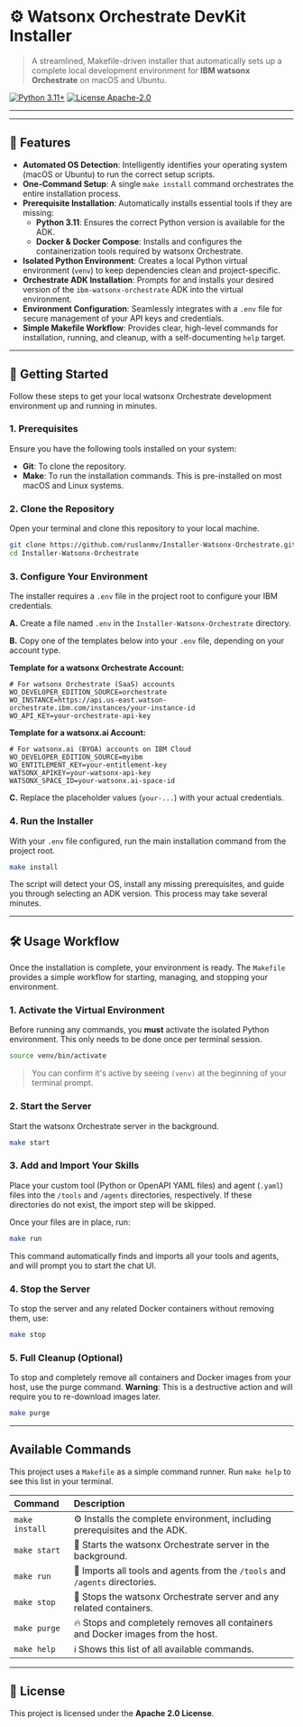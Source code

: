 # ⚙️ Watsonx Orchestrate DevKit Installer

> A streamlined, Makefile-driven installer that automatically sets up a complete local development environment for **IBM watsonx Orchestrate** on macOS and Ubuntu.

[](https://www.google.com/search?q=)
[![Python 3.11+](https://img.shields.io/badge/python-3.11%2B-blue)]()
[![License Apache-2.0](https://img.shields.io/badge/license-Apache%202.0-blue)]()


-----

-----

## 🚀 Features

  * **Automated OS Detection**: Intelligently identifies your operating system (macOS or Ubuntu) to run the correct setup scripts.
  * **One-Command Setup**: A single `make install` command orchestrates the entire installation process.
  * **Prerequisite Installation**: Automatically installs essential tools if they are missing:
      * **Python 3.11**: Ensures the correct Python version is available for the ADK.
      * **Docker & Docker Compose**: Installs and configures the containerization tools required by watsonx Orchestrate.
  * **Isolated Python Environment**: Creates a local Python virtual environment (`venv`) to keep dependencies clean and project-specific.
  * **Orchestrate ADK Installation**: Prompts for and installs your desired version of the `ibm-watsonx-orchestrate` ADK into the virtual environment.
  * **Environment Configuration**: Seamlessly integrates with a `.env` file for secure management of your API keys and credentials.
  * **Simple Makefile Workflow**: Provides clear, high-level commands for installation, running, and cleanup, with a self-documenting `help` target.

-----

## 🏁 Getting Started

Follow these steps to get your local watsonx Orchestrate development environment up and running in minutes.

### 1\. Prerequisites

Ensure you have the following tools installed on your system:

  * **Git**: To clone the repository.
  * **Make**: To run the installation commands. This is pre-installed on most macOS and Linux systems.

### 2\. Clone the Repository

Open your terminal and clone this repository to your local machine.

```bash
git clone https://github.com/ruslanmv/Installer-Watsonx-Orchestrate.git
cd Installer-Watsonx-Orchestrate
```

### 3\. Configure Your Environment

The installer requires a `.env` file in the project root to configure your IBM credentials.

**A.** Create a file named `.env` in the `Installer-Watsonx-Orchestrate` directory.

**B.** Copy one of the templates below into your `.env` file, depending on your account type.

**Template for a watsonx Orchestrate Account:**

```env
# For watsonx Orchestrate (SaaS) accounts
WO_DEVELOPER_EDITION_SOURCE=orchestrate
WO_INSTANCE=https://api.us-east.watson-orchestrate.ibm.com/instances/your-instance-id
WO_API_KEY=your-orchestrate-api-key
```

**Template for a watsonx.ai Account:**

```env
# For watsonx.ai (BYOA) accounts on IBM Cloud
WO_DEVELOPER_EDITION_SOURCE=myibm
WO_ENTITLEMENT_KEY=your-entitlement-key
WATSONX_APIKEY=your-watsonx-api-key
WATSONX_SPACE_ID=your-watsonx.ai-space-id
```

**C.** Replace the placeholder values (`your-...`) with your actual credentials.

### 4\. Run the Installer

With your `.env` file configured, run the main installation command from the project root.

```bash
make install
```

The script will detect your OS, install any missing prerequisites, and guide you through selecting an ADK version. This process may take several minutes.

-----

## 🛠️ Usage Workflow

Once the installation is complete, your environment is ready. The `Makefile` provides a simple workflow for starting, managing, and stopping your environment.

### 1\. Activate the Virtual Environment

Before running any commands, you **must** activate the isolated Python environment. This only needs to be done once per terminal session.

```bash
source venv/bin/activate
```

> You can confirm it's active by seeing `(venv)` at the beginning of your terminal prompt.

### 2\. Start the Server

Start the watsonx Orchestrate server in the background.

```bash
make start
```

### 3\. Add and Import Your Skills

Place your custom tool (Python or OpenAPI YAML files) and agent (`.yaml`) files into the `/tools` and `/agents` directories, respectively. If these directories do not exist, the import step will be skipped.

Once your files are in place, run:

```bash
make run
```

This command automatically finds and imports all your tools and agents, and will prompt you to start the chat UI.

### 4\. Stop the Server

To stop the server and any related Docker containers without removing them, use:

```bash
make stop
```

### 5\. Full Cleanup (Optional)

To stop and completely remove all containers and Docker images from your host, use the purge command. **Warning**: This is a destructive action and will require you to re-download images later.

```bash
make purge
```

-----

## Available Commands

This project uses a `Makefile` as a simple command runner. Run `make help` to see this list in your terminal.

| Command | Description |
| :------------- | :--------------------------------------------------------------------------------- |
| `make install` | ⚙️ Installs the complete environment, including prerequisites and the ADK. |
| `make start` | 🚀 Starts the watsonx Orchestrate server in the background. |
| `make run` | 🏃 Imports all tools and agents from the `/tools` and `/agents` directories. |
| `make stop` | 🛑 Stops the watsonx Orchestrate server and any related containers. |
| `make purge` | 🔥 Stops and completely removes all containers and Docker images from the host. |
| `make help` | ℹ️ Shows this list of all available commands. |

-----

## 📜 License

This project is licensed under the **Apache 2.0 License**.